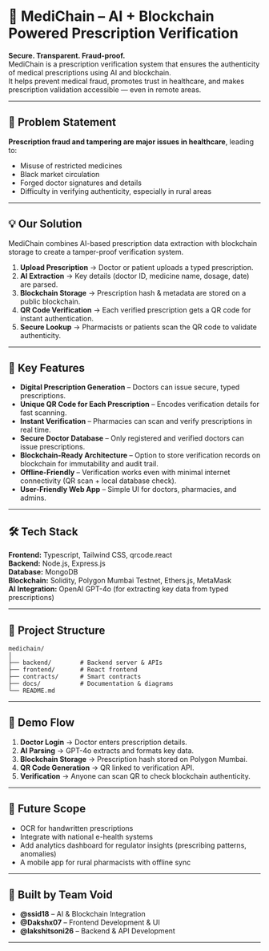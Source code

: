 # 🏥 MediChain – AI + Blockchain Powered Prescription Verification

**Secure. Transparent. Fraud-proof.**  
MediChain is a prescription verification system that ensures the authenticity of medical prescriptions using AI and blockchain.  
It helps prevent medical fraud, promotes trust in healthcare, and makes prescription validation accessible — even in remote areas.

---

## 🎯 Problem Statement

**Prescription fraud and tampering are major issues in healthcare**, leading to:

- Misuse of restricted medicines  
- Black market circulation  
- Forged doctor signatures and details  
- Difficulty in verifying authenticity, especially in rural areas  

---

## 💡 Our Solution

MediChain combines AI-based prescription data extraction with blockchain storage to create a tamper-proof verification system.

1. **Upload Prescription** → Doctor or patient uploads a typed prescription.  
2. **AI Extraction** → Key details (doctor ID, medicine name, dosage, date) are parsed.  
3. **Blockchain Storage** → Prescription hash & metadata are stored on a public blockchain.  
4. **QR Code Verification** → Each verified prescription gets a QR code for instant authentication.  
5. **Secure Lookup** → Pharmacists or patients scan the QR code to validate authenticity.  

---

## 🎯 Key Features

- **Digital Prescription Generation** – Doctors can issue secure, typed prescriptions.  
- **Unique QR Code for Each Prescription** – Encodes verification details for fast scanning.  
- **Instant Verification** – Pharmacies can scan and verify prescriptions in real time.  
- **Secure Doctor Database** – Only registered and verified doctors can issue prescriptions.  
- **Blockchain-Ready Architecture** – Option to store verification records on blockchain for immutability and audit trail.  
- **Offline-Friendly** – Verification works even with minimal internet connectivity (QR scan + local database check).  
- **User-Friendly Web App** – Simple UI for doctors, pharmacies, and admins.  

---

## 🛠️ Tech Stack

**Frontend:** Typescript, Tailwind CSS, qrcode.react  
**Backend:** Node.js, Express.js  
**Database:** MongoDB  
**Blockchain:** Solidity, Polygon Mumbai Testnet, Ethers.js, MetaMask  
**AI Integration:** OpenAI GPT-4o (for extracting key data from typed prescriptions)  

---


## 📂 Project Structure


```plaintext
medichain/
│
├── backend/        # Backend server & APIs
├── frontend/       # React frontend
├── contracts/      # Smart contracts
├── docs/           # Documentation & diagrams
└── README.md
```

---


## 📌 Demo Flow

1. **Doctor Login** → Doctor enters prescription details.  
2. **AI Parsing** → GPT-4o extracts and formats key data.  
3. **Blockchain Storage** → Prescription hash stored on Polygon Mumbai.  
4. **QR Code Generation** → QR linked to verification API.  
5. **Verification** → Anyone can scan QR to check blockchain authenticity.  

---

## 🌟 Future Scope

- OCR for handwritten prescriptions  
- Integrate with national e-health systems  
- Add analytics dashboard for regulator insights (prescribing patterns, anomalies)  
- A mobile app for rural pharmacists with offline sync  

---

## 👥 Built by Team Void

- **@ssid18** – AI & Blockchain Integration  
- **@Dakshx07** – Frontend Development & UI  
- **@lakshitsoni26** – Backend & API Development  

---
